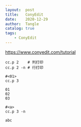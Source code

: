 ```yaml
---
layout:  post
title:   ConyEdit
date:    2020-12-29
author:  Tangle
catalog: true
tags:
    - ConyEdit
---
```


<https://www.conyedit.com/tutorial>

```
cc.p 2    # 列打印
cc.p 2 -n # 行打印
```

```
#<01>
cc.p 3

01
02
03
```

```
#<a>
cc.p 3 -n

abc
```
